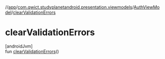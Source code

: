 //[app](../../../index.md)/[com.qwict.studyplanetandroid.presentation.viewmodels](../index.md)/[AuthViewModel](index.md)/[clearValidationErrors](clear-validation-errors.md)

# clearValidationErrors

[androidJvm]\
fun [clearValidationErrors](clear-validation-errors.md)()
